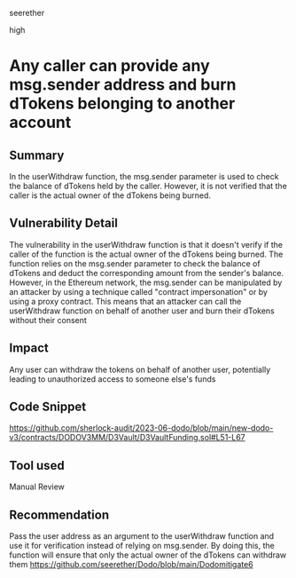 seerether

high

# Any caller can provide any msg.sender address and burn dTokens belonging to another account

## Summary
In the userWithdraw function, the msg.sender parameter is used to check the balance of dTokens held by the caller. However, it is not verified that the caller is the actual owner of the dTokens being burned.
## Vulnerability Detail
The vulnerability in the userWithdraw function is that it doesn't verify if the caller of the function is the actual owner of the dTokens being burned. The function relies on the msg.sender parameter to check the balance of dTokens and deduct the corresponding amount from the sender's balance.
However, in the Ethereum network, the msg.sender can be manipulated by an attacker by using a technique called "contract impersonation" or by using a proxy contract. This means that an attacker can call the userWithdraw function on behalf of another user and burn their dTokens without their consent
## Impact
Any user can withdraw the tokens on behalf of another user, potentially leading to unauthorized access to someone else's funds
## Code Snippet
https://github.com/sherlock-audit/2023-06-dodo/blob/main/new-dodo-v3/contracts/DODOV3MM/D3Vault/D3VaultFunding.sol#L51-L67
## Tool used

Manual Review

## Recommendation
Pass the user address as an argument to the userWithdraw function and use it for verification instead of relying on msg.sender. By doing this, the function will ensure that only the actual owner of the dTokens can withdraw them
https://github.com/seerether/Dodo/blob/main/Dodomitigate6

